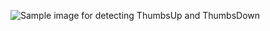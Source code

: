 


![Sample image for detecting ThumbsUp and ThumbsDown](https://raw.githubusercontent.com/readyjune/TensorflowObjectDetection/sample.png)
